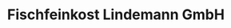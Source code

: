 ---
title: "Fischfeinkost Lindemann GmbH"
url: /hagenburg/fischfeinkost-lindemann-gmbh-am-breiten-graben/
shop: Fisch
---